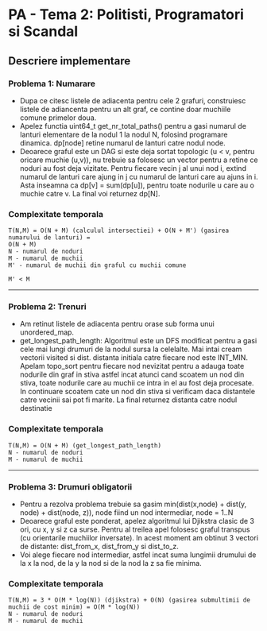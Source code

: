 # PA - Tema 2: Politisti, Programatori si Scandal

## Descriere implementare

### Problema 1: Numarare

-   Dupa ce citesc listele de adiacenta pentru cele 2 grafuri, construiesc listele de
    adiancenta pentru un alt graf, ce contine doar muchiile comune primelor doua.
-   Apelez functia uint64_t get_nr_total_paths() pentru a gasi numarul de lanturi
    elementare de la nodul 1 la nodul N, folosind programare dinamica.
    dp[node] retine numarul de lanturi catre nodul node.
-   Deoarece graful este un DAG si este deja sortat topologic (u < v, pentru oricare muchie (u,v)), nu trebuie sa folosesc un vector pentru a retine ce noduri au fost deja vizitate. Pentru fiecare vecin j al unui nod i, extind numarul de lanturi care ajung in j cu numarul de lanturi care au ajuns in i. Asta inseamna ca dp[v] = sum(dp[u]),
    pentru toate nodurile u care au o muchie catre v. La final voi returnez dp[N].

### Complexitate temporala

    T(N,M) = O(N + M) (calculul intersectiei) + O(N + M') (gasirea numarului de lanturi) =
    O(N + M)
    N - numarul de noduri
    M - numarul de muchii
    M' - numarul de muchii din graful cu muchii comune

    M' < M

---

### Problema 2: Trenuri

-   Am retinut listele de adiacenta pentru orase sub forma unui unordered_map.
-   get_longest_path_length:
    Algoritmul este un DFS modificat pentru a gasi cele mai lungi drumuri de la nodul sursa la celelalte. Mai intai cream vectorii visited si dist. distanta initiala catre fiecare nod este INT_MIN. Apelam topo_sort pentru fiecare nod nevizitat pentru
    a adauga toate nodurile din graf in stiva astfel incat atunci cand scoatem un nod din stiva, toate nodurile care au muchii ce intra in el au fost deja procesate. In continuare scoatem cate un nod din stiva si verificam daca distantele catre vecinii sai pot fi marite. La final returnez distanta catre nodul destinatie

### Complexitate temporala

    T(N,M) = O(N + M) (get_longest_path_length)
    N - numarul de noduri
    M - numarul de muchii

---

### Problema 3: Drumuri obligatorii

-   Pentru a rezolva problema trebuie sa gasim min(dist(x,node) + dist(y, node) + dist(node, z)), node fiind un nod intermediar, node = 1..N
-   Deoarece graful este ponderat, apelez algoritmul lui Djikstra clasic de 3 ori, cu x, y si z ca surse. Pentru al treilea apel folosesc graful transpus (cu orientarile muchiilor inversate). In acest moment am obtinut 3 vectori de distante: dist_from_x, dist_from_y si
    dist_to_z.
-   Voi alege fiecare nod intermediar, astfel incat suma lungimii drumului de la x la nod, de la y la nod si de la nod la z sa fie minima.

### Complexitate temporala

    T(N,M) = 3 * O(M * log(N)) (djikstra) + O(N) (gasirea submultimii de muchii de cost minim) = O(M * log(N))
    N - numarul de noduri
    M - numarul de muchii

